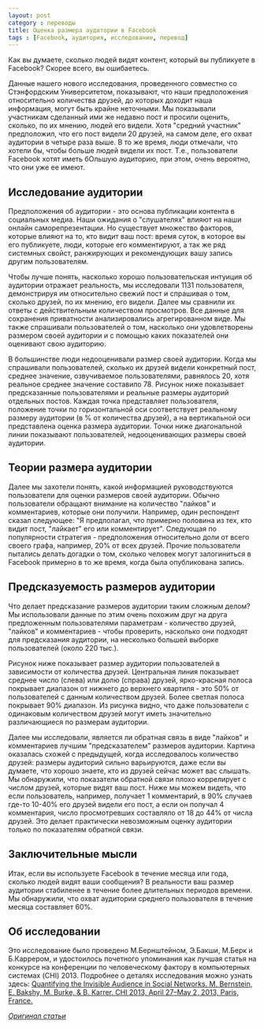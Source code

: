 ```yaml
---
layout: post
category : переводы
title: Оценка размера аудитории в Facebook
tags : [Facebook, аудитория, исследование, перевод]
---
```


Как вы думаете, сколько людей видят контент, который вы публикуете в Facebook? Скорее всего, вы ошибаетесь.

Данные нашего нового исследования, проведенного совместно со Стэнфордским Университетом, показывают, что наши 
предположения относительно количества друзей, до которых доходит наша информация, могут быть крайне неточными. 
Мы показывали участникам сделанный ими же недавно пост и просили оценить, сколько, по их мнению, людей его видели. 
Хотя "средний участник" предположил, что его пост видели 20 друзей, на самом деле, его охват аудитории в четыре 
раза выше. В то же время, люди отмечали, что хотели бы, чтобы больше людей видели их пост. Т.е., пользователи 
Facebook хотят иметь бОльшую аудиторию, при этом, очень вероятно, что они уже ее имеют.
 
## Исследование аудитории

Предположения об аудитории - это основа публикации контента в социальных медиа. Наши ожидания о "слушателях" влияют 
на наши онлайн саморепрезентации. Но существует множество факторов, которые влияют на то, кто видит ваш пост: 
время суток, в которое вы его публикуете, люди, которые его комментируют, а так же ряд системных свойст, 
ранжирующих и рекомендующих вашу запись другим пользователям.

Чтобы лучше понять, насколько хорошо пользовательская интуиция об аудитории отражает реальность, мы исследовали 1131 
пользователя, демонстрируя им относительно свежий пост и спрашивая о том, сколько друзей, по их мнению, его видели. 
Далее мы сравнили их ответы с действительным количеством просмотров. Все данные для сохранения приватности 
анализировались агрегированном виде. Мы также спрашивали пользователей о том, насколько они удовлетворены размером 
своей аудитории и с помощью каких показателей они оценивают свою аудиторию.

В большинстве люди недооценивали размер своей аудитории. Когда мы спрашивали пользователей, сколько их друзей видели 
конкретный пост, среднее значение, озвучиваемое пользователями, равнялось 20, хотя реальное среднее значение 
составило 78. Рисунок ниже показывает предсказанные пользователями и реальные размеры аудиторий отдельных постов. 
Каждая точка представляет пользователя, положение точки по горизонтальной оси соответствует реальному размеру 
аудитории (в % от количества друзей), а на вертикальной оси представлена оценка размера аудитории. Точки ниже 
диагональной линии показывают пользователей, недооценивающих размеры своей аудитории.

## Теории размера аудитории

Далее мы захотели понять, какой информацией руководствуются пользователи для оценки размеров своей аудитории. 
Обычно пользователи обращают внимание на количество "лайков" и комментариев, которые они получили. Например, 
один респондент сказал следующее: "Я предполагал, что примерно половина из тех, кто видит пост, "лайкает" 
его или комментирует". Следующая по популярности стратегия - предположения относительно доли от всего своего 
графа, например, 20% от всех друзей. Прочие пользователи пытались делать догадки о том, сколько человек могут 
залогиниться в Facebook примерно в то же время, когда была опубликована запись.
 
## Предсказуемость размеров аудитории

Что делает предсказание размеров аудитории таким сложным делом? Мы использовали данные по этим очень похожим 
друг на друга предложенным пользователями параметрам - количество друзей, "лайков" и комментариев - чтобы проверить, 
насколько они подходят для предсказания аудитории, на несколько большей выборке пользователей (около 220 тыс.).

Рисунок ниже показывает размер аудитории пользователей в зависимости от количества друзей. Центральная линия 
показывает среднее число (слева) или долю (справа) друзей, ярко-красная полоса покрывает диапазон от нижнего 
до верхнего квартиля - это 50% от пользователей с данным количеством друзей. Более светлая полоса покрывает 90% 
диапазон. Из рисунка видно, что даже пользователи с одинаковым количеством друзей могут иметь значительно 
различающиеся по размерам аудитории.

Далее мы исследовали, является ли обратная связь в виде "лайков" и комментариев лучшим "предсказателем" размеров 
аудитории. Картина оказалась схожей с предыдущей, когда исследовалось количество друзей: размеры аудиторий сильно 
варьируются, даже если вы думаете, что хорошо знаете, кто из друзей сейчас может вас слышать. Мы обнаружили, что 
показатели обратной связи плохо коррелирует с числом друзей, которые видят ваш пост. Ниже мы можем видеть, что 
если пользователь, например, получает 1 комментарий, в 90% случаев где-то 10-40% его друзей видели его пост, 
а если он получал 4 комментария, число просмотревших составляло от 18 до 44% от числа друзей. Это делает 
практически невозможным оценку аудитории только по показателям обратной связи.

## Заключительные мысли

Итак, если вы используете Facebook в течение месяца или года, сколько людей видят ваши сообщения? 
В реальности ваш размер аудитории стабиленее в течение более длительных периодов времени. 
Мы обнаружили, что охват аудитории среднего пользователя в течение месяца составляет 60%.
 
## Об исследовании

Это исследование было проведено М.Бернштейном, Э.Бакши, М.Берк и Б.Каррером, и удостоилось почетного упоминания 
как лучшая статья на конкурсе на конференции по человеческому фактору в компьютерных системах (CHI) 2013. 
Подробнее о деталях исследования можно узнать здесь:
[Quantifying the Invisible Audience in Social Networks. M. Bernstein, E. Bakshy, M. Burke, & B. Karrer. CHI 2013, April 27–May 2, 2013, Paris, France.](http://hci.stanford.edu/publications/2013/invisibleaudience/invisibleaudience.pdf)

[_Оригинал статьи_](http://www.facebook.com/notes/facebook-data-science/estimating-audience-size-on-facebook/10151390940058859)
